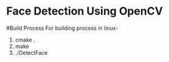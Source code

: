 # Face Detection Using OpenCV

#Build Process
For building process in linux-

1) cmake .
2) make
3) ./DetectFace
